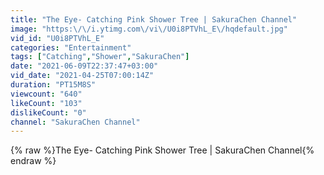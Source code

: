 ```yaml
---
title: "The Eye- Catching Pink Shower Tree | SakuraChen Channel"
image: "https:\/\/i.ytimg.com\/vi\/U0i8PTVhL_E\/hqdefault.jpg"
vid_id: "U0i8PTVhL_E"
categories: "Entertainment"
tags: ["Catching","Shower","SakuraChen"]
date: "2021-06-09T22:37:47+03:00"
vid_date: "2021-04-25T07:00:14Z"
duration: "PT15M8S"
viewcount: "640"
likeCount: "103"
dislikeCount: "0"
channel: "SakuraChen Channel"
---
```

{% raw %}The Eye- Catching Pink Shower Tree | SakuraChen Channel{% endraw %}
